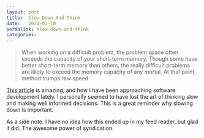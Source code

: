 ```yaml
---
layout: post
title:  Slow Down And Think
date:   2014-03-10
permalink: slow-down-and-think
categories:
---
```


> When working on a difficult problem, the problem space often exceeds the capacity of your short-term memory. Though some have better short-term memory than others, the really difficult problems are likely to exceed the memory capacity of any mortal. At that point, method trumps raw speed.

[This article](http://lemire.me/blog/archives/2014/03/10/elegance-as-a-luxury/) is amazing, and how I have been approaching software development lately. I personally seemed to have lost the art of thinking slow and making well informed decisions. This is a great reminder why slowing down is important.

As a side note. I have no idea how this ended up in my feed reader, but glad it did. The awesome power of syndication.
